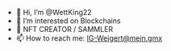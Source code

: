 - 👋 Hi, I’m @WettKing22
- 👀 I’m interested on Blockchains
- 💞️ NFT CREATOR / SAMMLER
- 📫 How to reach me: IG-Weigert@mein.gmx

<!---
WettKing22/WettKing22 is a ✨ special ✨ repository because its `README.md` (this file) appears on your GitHub profile.
You can click the Preview link to take a look at your changes.
--->
